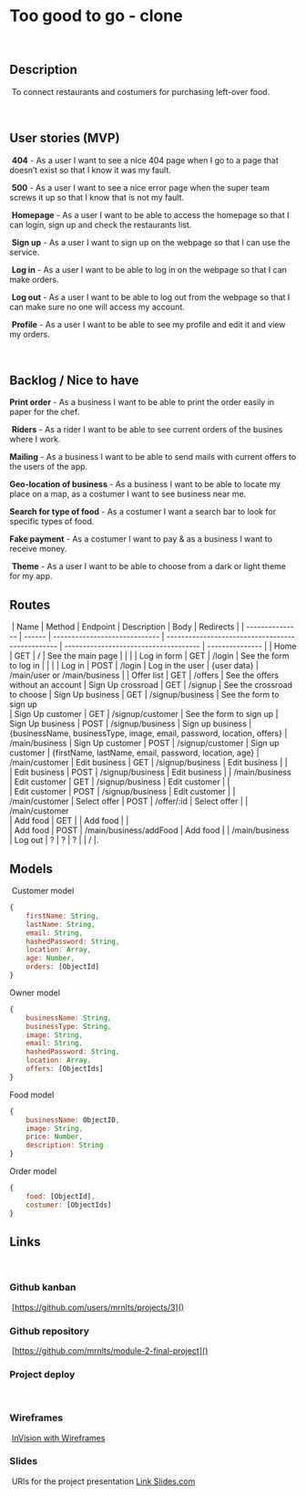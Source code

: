 # Too good to go - clone
​
## Description
​
To connect restaurants and costumers for purchasing left-over food. 

​
## User stories (MVP)
​
**404** - As a user I want to see a nice 404 page when I go to a page that doesn’t exist so that I know it was my fault.

​
**500** - As a user I want to see a nice error page when the super team screws it up so that I know that is not my fault.

​
**Homepage** - As a user I want to be able to access the homepage so that I can login, sign up and check the restaurants list.

​
**Sign up** - As a user I want to sign up on the webpage so that I can use the service.

​
**Log in** - As a user I want to be able to log in on the webpage so that I can make orders.

​
**Log out** - As a user I want to be able to log out from the webpage so that I can make sure no one will access my account.

​
**Profile** - As a user I want to be able to see my profile and edit it and view my orders.


​
​
## Backlog / Nice to have

​**Print order** - As a business I want to be able to print the order easily in paper for the chef.

​
**Riders** - As a rider I want to be able to see current orders of the busines where I work.


**Mailing** - As a business I want to be able to send mails with current offers to the users of the app.


**Geo-location of business** - As a business I want to be able to locate my place on a map, as a costumer I want to see business near me. 

**Search for type of food** - As a costumer I want a search bar to look for specific types of food.


**Fake payment** - As a costumer I want to pay & as a business I want to receive money.

​​
**Theme** - As a user I want to be able to choose from a dark or light theme for my app.


## Routes
​
| Name            | Method | Endpoint                      | Description                                      | Body                                  | Redirects       |
| --------------- | ------ | ----------------------------- | ------------------------------------------------ | ------------------------------------- | --------------- |
| Home            | GET    | /                             | See the main page                                |                                       |                 |
| Log in form     | GET    | /login                        | See the form to log in                           |                                       |                 |
| Log in          | POST   | /login                        | Log in the user                                  | {user data}                      | /main/user or /main/business  |
| Offer list | GET  |  /offers | See the offers without an account
| Sign Up crossroad    | GET    | /signup                       | See the crossroad to choose
| Sign Up business    | GET    | /signup/business                       | See the form to sign up   
| Sign Up customer    | GET    | /signup/customer                       | See the form to sign up
| Sign Up business    | POST    | /signup/business                       | Sign up business | {businessName, businessType, image, email, password, location, offers} | /main/business 
| Sign Up customer    | POST    | /signup/customer                       | Sign up customer | {firstName, lastName, email, password, location, age}  | /main/customer 
| Edit business    | GET    | /signup/business                       | Edit business |  |  
| Edit business    | POST    | /signup/business                       | Edit business |  | /main/business  
| Edit customer    | GET    | /signup/business                       | Edit customer |  |  
| Edit customer    | POST    | /signup/business                       | Edit customer |  | /main/customer 
| Select offer    | POST    | /offer/:id                       | Select offer |   |  /main/customer   
| Add food    | GET    |                      | Add food |   |   
| Add food    | POST    | /main/business/addFood                       | Add food |   | /main/business    
| Log out    | ?    | ?                       | ? |   | / |. 






## Models
​
Customer model
​
```js
{
    firstName: String,
    lastName: String,
    email: String,
    hashedPassword: String,
    location: Array,
    age: Number,
    orders: [ObjectId]
}
```
Owner model
​
```js
{
    businessName: String,
    businessType: String,
    image: String,
    email: String,
    hashedPassword: String,
    location: Array,
    offers: [ObjectIds]
}
```
Food model
​
```js
{
    businessName: ObjectID,
    image: String,
    price: Number,
    description: String
}
```
Order model
​
```js
{
    food: [ObjectId],
    costumer: [ObjectIds]
}
```
## Links
​
### Github kanban
​
[https://github.com/users/mrnlts/projects/3]()
​
### Github repository
​
[https://github.com/mrnlts/module-2-final-project]()
​
### Project deploy
​
[]()
​
### Wireframes
​
[InVision with Wireframes]()
​
### Slides
​
URls for the project presentation
[Link Slides.com]()